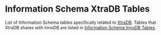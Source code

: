 # Information Schema XtraDB Tables

List of Information Schema tables specifically related to [XtraDB](../../../../../../storage-engines/innodb/). Tables that XtraDB shares with InnoDB are listed in [Information Schema InnoDB Tables](../information-schema-innodb-tables/).
